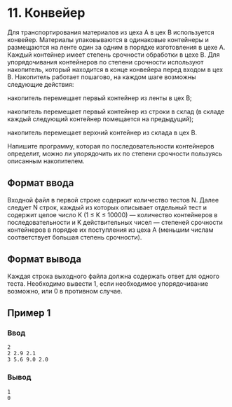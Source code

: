 # 11. Конвейер

Для транспортирования материалов из цеха А в цех В используется конвейер. Материалы упаковываются в одинаковые
контейнеры и размещаются на ленте один за одним в порядке изготовления в цехе А. Каждый контейнер имеет степень
срочности обработки в цехе В. Для упорядочивания контейнеров по степени срочности используют накопитель, который
находится в конце конвейера перед входом в цех В. Накопитель работает пошагово, на каждом шаге возможны следующие
действия:

накопитель перемещает первый контейнер из ленты в цех В;

накопитель перемещает первый контейнер из строки в склад (в складе каждый следующий контейнер помещается на предыдущий);

накопитель перемещает верхний контейнер из склада в цех В.

Напишите программу, которая по последовательности контейнеров определит, можно ли упорядочить их по степени срочности
пользуясь описанным накопителем.

## Формат ввода

Входной файл в первой строке содержит количество тестов N. Далее следует N строк, каждый из которых описывает отдельный
тест и содержит целое число K (1 ≤ K ≤ 10000) — количество контейнеров в последовательности и K действительных чисел —
степеней срочности контейнеров в порядке их поступления из цеха А (меньшим числам соответствует большая степень
срочности).

## Формат вывода

Каждая строка выходного файла должна содержать ответ для одного теста. Необходимо вывести 1, если необходимое
упорядочивание возможно, или 0 в противном случае.

## Пример 1

### Ввод

    2
    2 2.9 2.1
    3 5.6 9.0 2.0


### Вывод

    1
    0